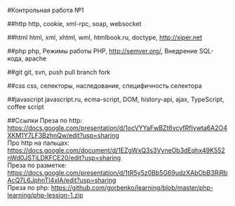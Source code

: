 #Контрольная работа №1

##http
http, cookie, xml-rpc, soap, websocket

##html
html, xml, xhtml, wml, htmlbook.ru, doctype, http://xiper.net

##php
php, Режимы работы PHP, http://semver.org/, Внедрение SQL-кода, apache

##git
git, svn, push pull branch fork

##css
css, селекторы, наследование, специфичность селектора

##javascript
javascript.ru, ecma-script, DOM, history-api, ajax, TypeScript, coffee script

##Ссылки
Преза по http: https://docs.google.com/presentation/d/1ocVYYaFwBZt6vcyfRfIywta6A2O4XKM1Y7LF3BzhnQw/edit?usp=sharing<br>
Про http на пальцах: https://docs.google.com/document/d/1EZgWxQ3s3VyneOb3dEqhx49K552nWd0JSTiLDKFCE20/edit?usp=sharing<br>
Преза по разметке: https://docs.google.com/presentation/d/1tR5y5z0Bb5G69udzXAbObB3RjRbAcQ7L6JphnTI4xIA/edit?usp=sharing<br>
Преза по php: https://github.com/gorbenko/learning/blob/master/php-learning/php-lession-1.zip
